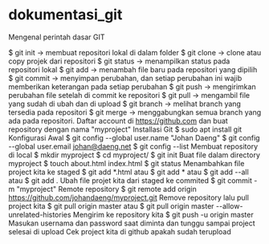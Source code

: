 # dokumentasi_git
Mengenal perintah dasar GIT

$ git init -> membuat repositori lokal di dalam folder
$ git clone -> clone atau copy projek dari repositori
$ git status -> menampilkan status pada repositori lokal
$ git add -> menambah file baru pada repositori yang dipilih
$ git commit -> menyimpan perubahan, dan setiap perubahan ini wajib memberikan keterangan pada setiap perubahan
$ git push -> mengirimkan perubahan file setelah di commit ke repositori
$ git pull -> mengambil file yang sudah di ubah dan di upload
$ git branch -> melihat branch yang tersedia pada repositori
$ git merge -> menggabungkan semua branch yang ada pada repositori.
Daftar account di https://github.com dan buat repository dengan nama "myproject"
Installasi Git
$ sudo apt install git
Konfigurasi Awal
$ git config --global user.name "Johan Daeng"
$ git config --global user.email johan@daeng.net
$ git config --list
Membuat repository di local
$ mkdir myproject
$ cd myproject/
$ git init
Buat file dalam directory myproject
$ touch about.html index.html
$ git status
Menambahkan file project kita ke staged
$ git add *.html atau
$ git add * atau
$ git add --all atau
$ git add .
Ubah file projet kita dari staged ke commited
$ git commit -m "myproject"
Remote repository
$ git remote add origin https://github.com/johandaeng/myproject.git
Remove repository lalu pull project kita
$ git pull origin master atau
$ git pull origin master --allow-unrelated-histories
Mengirim ke repository kita
$ git push -u origin master
Masukan usernama dan password saat diminta dan tunggu sampai project selesai di upload
Cek project kita di github apakah sudah terupload
